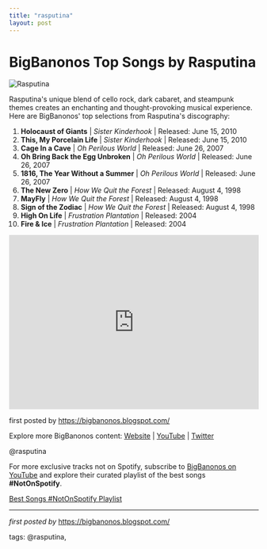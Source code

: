 ```yaml
---
title: "rasputina"
layout: post
---
```

<h1>BigBanonos Top Songs by Rasputina</h1>
<img alt="Rasputina" src="https://iamtheweirdgirl.com/wp-content/uploads/2019/10/77-og.jpg" /> <p>Rasputina's unique blend of cello rock, dark cabaret, and steampunk themes creates an enchanting and thought-provoking musical experience. Here are BigBanonos' top selections from Rasputina's discography:</p> <ol> <li><strong>Holocaust of Giants</strong> | <em>Sister Kinderhook</em> | Released: June 15, 2010</li> <li><strong>This, My Porcelain Life</strong> | <em>Sister Kinderhook</em> | Released: June 15, 2010</li> <li><strong>Cage In a Cave</strong> | <em>Oh Perilous World</em> | Released: June 26, 2007</li> <li><strong>Oh Bring Back the Egg Unbroken</strong> | <em>Oh Perilous World</em> | Released: June 26, 2007</li> <li><strong>1816, The Year Without a Summer</strong> | <em>Oh Perilous World</em> | Released: June 26, 2007</li> <li><strong>The New Zero</strong> | <em>How We Quit the Forest</em> | Released: August 4, 1998</li> <li><strong>MayFly</strong> | <em>How We Quit the Forest</em> | Released: August 4, 1998</li> <li><strong>Sign of the Zodiac</strong> | <em>How We Quit the Forest</em> | Released: August 4, 1998</li> <li><strong>High On Life</strong> | <em>Frustration Plantation</em> | Released: 2004</li> <li><strong>Fire & Ice</strong> | <em>Frustration Plantation</em> | Released: 2004</li>
</ol> <div> <iframe src="https://open.spotify.com/embed/playlist/33aULcmiepr1ETctEiwGnv?utm_source=generator" width="100%" height="352" frameBorder="0" allowfullscreen="" allow="autoplay; clipboard-write; encrypted-media; fullscreen; picture-in-picture" loading="lazy"></iframe>
</div> <p>first posted by <a href="https://bigbanonos.blogspot.com/">https://bigbanonos.blogspot.com/</a></p> <div> <p>Explore more BigBanonos content: <a href="https://bigbanonos.blogspot.com/">Website</a> | <a href="https://www.youtube.com/@BigBanonos">YouTube</a> | <a href="https://x.com/bigbanonos">Twitter</a></p>
</div> <!--Tags-->
<p>@rasputina</p>


<!--Subscribe and Playlist Links-->
<div>
    <p>For more exclusive tracks not on Spotify, subscribe to <a href="https://www.youtube.com/@BigBanonos" target="_blank">BigBanonos on YouTube</a> and explore their curated playlist of the best songs <strong>#NotOnSpotify</strong>.</p>
    <p><a href="https://www.youtube.com/playlist?list=PLtuNtuTatqI0kFahUCbtbfenC_ET5O_tr" target="_blank">Best Songs #NotOnSpotify Playlist<br /></a></p></div>

<hr />

<p><em>first posted by</em> <a href="https://bigbanonos.blogspot.com/" rel="noopener" target="_new">https://bigbanonos.blogspot.com/</a></p>

<p>tags: @rasputina,</p>
